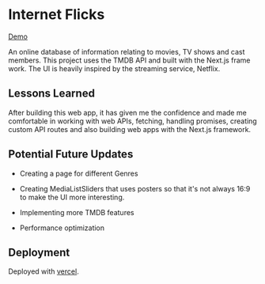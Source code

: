 # Internet Flicks

[Demo](https://internet-flicks.vercel.app/)

An online database of information relating to movies, TV shows and cast members. This project uses the TMDB API and built with the Next.js frame work. The UI is heavily inspired by the streaming service, Netflix.

## Lessons Learned

After building this web app, it has given me the confidence and made me comfortable in working with web APIs, fetching, handling promises, creating custom API routes and also building web apps with the Next.js framework.

## Potential Future Updates

- Creating a page for different Genres

- Creating MediaListSliders that uses posters so that it's not always 16:9 to make the UI more interesting.

- Implementing more TMDB features

- Performance optimization

## Deployment

Deployed with [vercel](https://www.netlify.com/).
